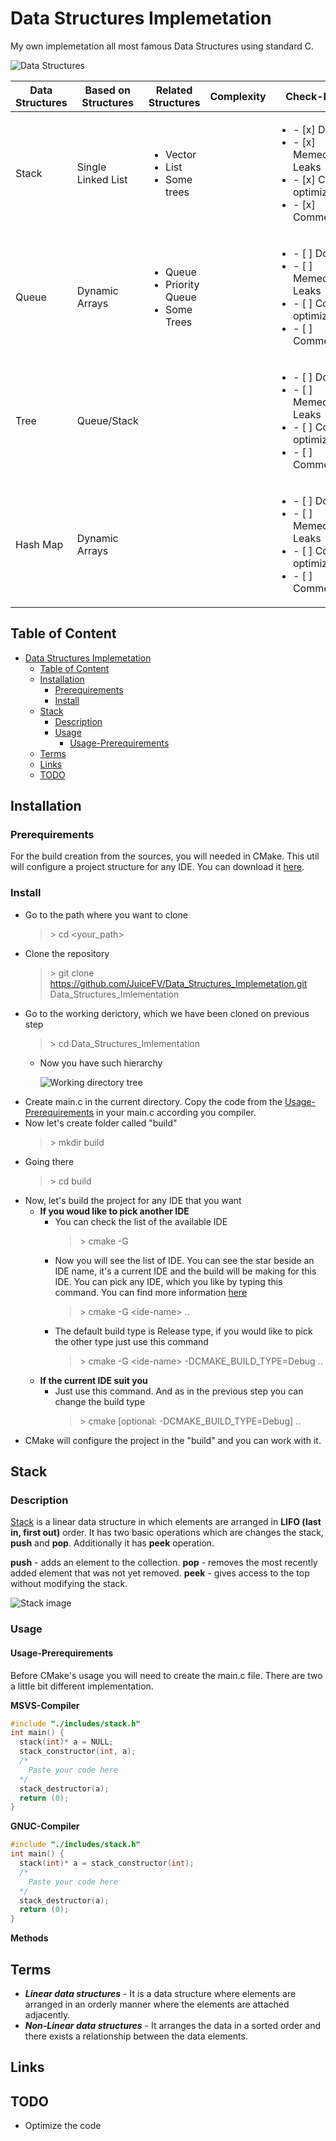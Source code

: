 # Data Structures Implemetation
My own implemetation all most famous Data Structures using standard C.

![Data Structures](https://media.geeksforgeeks.org/wp-content/uploads/20191010170332/Untitled-Diagram-183.png)

| Data Structures | Based on Structures | Related Structures | Complexity | Check-List |
|-----------------|---------------------|--------------------|------------|------------|
| Stack           | Single Linked List  | <ul><li> Vector</li><li> List</li><li> Some trees</li><ul>|            |<ul><li>- [x] Done</li><li>- [x] Memeory Leaks</li><li>- [x] Code optimization</li><li>- [x] Comments</li><ul>		   |
| Queue           | Dynamic Arrays      | <ul><li> Queue</li><li> Priority Queue</li><li> Some Trees</li><ul> |            |<ul><li>- [ ] Done</li><li>- [ ] Memeory Leaks</li><li>- [ ] Code optimization</li><li>- [ ] Comments</li><ul>		   |
| Tree            | Queue/Stack               |                    |            |<ul><li>- [ ] Done</li><li>- [ ] Memeory Leaks</li><li>- [ ] Code optimization</li><li>- [ ] Comments</li><ul>		   |
| Hash Map        | Dynamic Arrays      |                    |            |<ul><li>- [ ] Done</li><li>- [ ] Memeory Leaks</li><li>- [ ] Code optimization</li><li>- [ ] Comments</li><ul>		   |
## Table of Content
- [Data Structures Implemetation](#data-structures-implemetation)
	- [Table of Content](#table-of-content)
	- [Installation](#installation)
		- [Prerequirements](#prerequirements)
		- [Install](#install)
	- [Stack](#stack)
		- [Description](#description)
		- [Usage](#usage)
			- [Usage-Prerequirements](#usage-prerequirements)
	- [Terms](#terms)
	- [Links](#links)
	- [TODO](#todo)
## Installation
### Prerequirements
For the build creation from the sources, you will needed in CMake. This util will configure a project structure for any IDE. You can download it [here](https://cmake.org/download/).
### Install 
- Go to the path where you want to clone
	> \> cd <your_path\>
- Clone the repository
	> \> git clone https://github.com/JuiceFV/Data_Structures_Implemetation.git Data_Structures_Imlementation
- Go to the working derictory, which we have been cloned on previous step
	> \> cd Data_Structures_Imlementation
	- Now you have such hierarchy
  
		![Working directory tree](https://user-images.githubusercontent.com/35202460/72209548-a4b65780-34c0-11ea-8fc7-8ce92447e345.png)
- Create main.c in the current directory. Copy the code from the [Usage-Prerequirements](#usage-prerequirements) in your main.c according you compiler.
- Now let's create folder called "build"
	> \> mkdir build
- Going there
	> \> cd build
- Now, let's build the project for any IDE that you want
  - **If you woud like to pick another IDE**
	- You can check the list of the available IDE
		> \> cmake -G
	- Now you will see the list of IDE. You can see the star beside an IDE name, it's a current IDE and the build will be making for this IDE. You can pick any IDE, which you like by typing this command. You can find more information [here](https://cmake.org/cmake/help/v3.0/manual/cmake-generators.7.html)
		> \> cmake -G <ide-name\> ..
	- The default build type is Release type, if you would like to pick the other type just use this command
		> \> cmake -G <ide-name\> -DCMAKE_BUILD_TYPE=Debug ..
  - **If the current IDE suit you**
    - Just use this command. And as in the previous step you can change the build type
		> \> cmake [optional: -DCMAKE_BUILD_TYPE=Debug] ..
- CMake will configure the project in the "build" and you can work with it.
## Stack
### Description
[Stack](https://en.wikipedia.org/wiki/Stack(abstract_data_type)) is a linear data structure in which elements are arranged in **LIFO (last in, first out)** order. It has two basic operations which are changes the stack, **push** and **pop**. Additionally it has **peek** operation.

**push** - adds an element to the collection.
**pop** - removes the most recently added element that was not yet removed.
**peek** - gives access to the top without modifying the stack.

![Stack image](https://upload.wikimedia.org/wikipedia/commons/b/b4/Lifo_stack.png)

### Usage
#### Usage-Prerequirements
Before CMake's usage you will need to create the main.c file. There are two a little bit different implementation.

**MSVS-Compiler**
```c
#include "./includes/stack.h"
int main() {
  stack(int)* a = NULL;
  stack_constructor(int, a);
  /*
    Paste your code here
  */
  stack_destructor(a);
  return (0);
}
```
**GNUC-Compiler**
```c
#include "./includes/stack.h"
int main() {
  stack(int)* a = stack_constructor(int);
  /*
    Paste your code here
  */
  stack_destructor(a);
  return (0);
}
```
**Methods**
## Terms
- ***Linear data structures*** - It is a data structure where elements are arranged in an orderly manner where the elements are attached adjacently. 
- ***Non-Linear data structures*** - It arranges the data in a sorted order and there exists a relationship between the data elements.
## Links
## TODO
- Optimize the code

